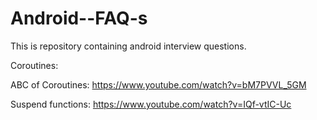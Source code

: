 # Android--FAQ-s
This is repository containing android interview questions.

Coroutines:

ABC of Coroutines: https://www.youtube.com/watch?v=bM7PVVL_5GM

Suspend functions: https://www.youtube.com/watch?v=IQf-vtIC-Uc



